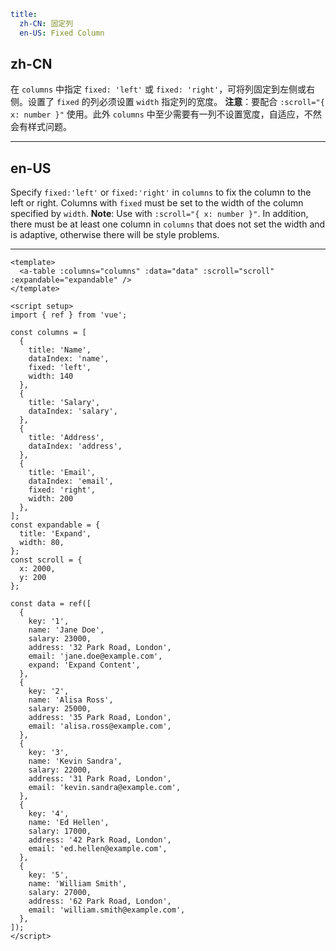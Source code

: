 ```yaml
title:
  zh-CN: 固定列
  en-US: Fixed Column
```

## zh-CN

在 `columns` 中指定 `fixed: 'left'` 或 `fixed: 'right'`，可将列固定到左侧或右侧。设置了 `fixed` 的列必须设置 `width` 指定列的宽度。
**注意**：要配合 `:scroll="{ x: number }"` 使用。此外 `columns` 中至少需要有一列不设置宽度，自适应，不然会有样式问题。


---

## en-US

Specify `fixed:'left'` or `fixed:'right'` in `columns` to fix the column to the left or right. Columns with `fixed` must
be set to the width of the column specified by `width`.
**Note**: Use with `:scroll="{ x: number }"`. In addition, there must be at least one column in `columns` that does not
set the width and is adaptive, otherwise there will be style problems.

---

```vue
<template>
  <a-table :columns="columns" :data="data" :scroll="scroll" :expandable="expandable" />
</template>

<script setup>
import { ref } from 'vue';

const columns = [
  {
    title: 'Name',
    dataIndex: 'name',
    fixed: 'left',
    width: 140
  },
  {
    title: 'Salary',
    dataIndex: 'salary',
  },
  {
    title: 'Address',
    dataIndex: 'address',
  },
  {
    title: 'Email',
    dataIndex: 'email',
    fixed: 'right',
    width: 200
  },
];
const expandable = {
  title: 'Expand',
  width: 80,
};
const scroll = {
  x: 2000,
  y: 200
};

const data = ref([
  {
    key: '1',
    name: 'Jane Doe',
    salary: 23000,
    address: '32 Park Road, London',
    email: 'jane.doe@example.com',
    expand: 'Expand Content',
  },
  {
    key: '2',
    name: 'Alisa Ross',
    salary: 25000,
    address: '35 Park Road, London',
    email: 'alisa.ross@example.com',
  },
  {
    key: '3',
    name: 'Kevin Sandra',
    salary: 22000,
    address: '31 Park Road, London',
    email: 'kevin.sandra@example.com',
  },
  {
    key: '4',
    name: 'Ed Hellen',
    salary: 17000,
    address: '42 Park Road, London',
    email: 'ed.hellen@example.com',
  },
  {
    key: '5',
    name: 'William Smith',
    salary: 27000,
    address: '62 Park Road, London',
    email: 'william.smith@example.com',
  },
]);
</script>
```
